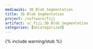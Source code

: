 ```yaml
---
mediawiki: 3D_Blob_Segmentation
title: 3D Blob Segmentation
project: /software/fiji
artifact: sc.fiji:3D_Blob_Segmentation
categories: [Uncategorized]
---
```


{% include warning/stub %}

